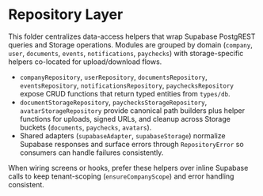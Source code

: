 # Repository Layer

This folder centralizes data-access helpers that wrap Supabase PostgREST queries and Storage operations. Modules are grouped by domain (`company`, `user`, `documents`, `events`, `notifications`, `paychecks`) with storage-specific helpers co-located for upload/download flows.

- `companyRepository`, `userRepository`, `documentsRepository`, `eventsRepository`, `notificationsRepository`, `paychecksRepository` expose CRUD functions that return typed entities from `types/db`.
- `documentStorageRepository`, `paychecksStorageRepository`, `avatarStorageRepository` provide canonical path builders plus helper functions for uploads, signed URLs, and cleanup across Storage buckets (`documents`, `paychecks`, `avatars`).
- Shared adapters (`supabaseAdapter`, `supabaseStorage`) normalize Supabase responses and surface errors through `RepositoryError` so consumers can handle failures consistently.

When wiring screens or hooks, prefer these helpers over inline Supabase calls to keep tenant-scoping (`ensureCompanyScope`) and error handling consistent.
